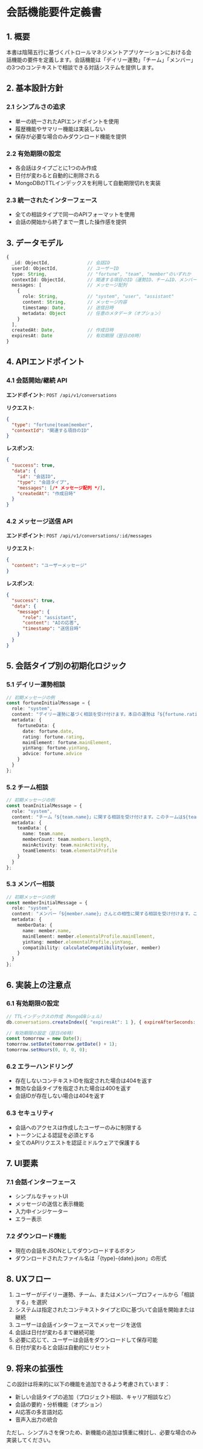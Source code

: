 # 会話機能要件定義書

## 1. 概要

本書は陰陽五行に基づくパトロールマネジメントアプリケーションにおける会話機能の要件を定義します。会話機能は「デイリー運勢」「チーム」「メンバー」の3つのコンテキストで相談できる対話システムを提供します。

## 2. 基本設計方針

### 2.1 シンプルさの追求
- 単一の統一されたAPIエンドポイントを使用
- 履歴機能やサマリー機能は実装しない
- 保存が必要な場合のみダウンロード機能を提供

### 2.2 有効期限の設定
- 各会話はタイプごとに1つのみ作成
- 日付が変わると自動的に削除される
- MongoDBのTTLインデックスを利用して自動期限切れを実装

### 2.3 統一されたインターフェース
- 全ての相談タイプで同一のAPIフォーマットを使用
- 会話の開始から終了まで一貫した操作感を提供

## 3. データモデル

```typescript
{
  _id: ObjectId,              // 会話ID
  userId: ObjectId,           // ユーザーID
  type: String,               // "fortune", "team", "member"のいずれか
  contextId: ObjectId,        // 関連する項目のID（運勢ID、チームID、メンバーID）
  messages: [                 // メッセージ配列
    {
      role: String,           // "system", "user", "assistant"
      content: String,        // メッセージ内容
      timestamp: Date,        // 送信日時
      metadata: Object        // 任意のメタデータ（オプション）
    }
  ],
  createdAt: Date,            // 作成日時
  expiresAt: Date             // 有効期限（翌日の0時）
}
```

## 4. APIエンドポイント

### 4.1 会話開始/継続 API

**エンドポイント**: `POST /api/v1/conversations`

**リクエスト**:
```json
{
  "type": "fortune|team|member",
  "contextId": "関連する項目のID"
}
```

**レスポンス**:
```json
{
  "success": true,
  "data": {
    "id": "会話ID",
    "type": "会話タイプ",
    "messages": [/* メッセージ配列 */],
    "createdAt": "作成日時"
  }
}
```

### 4.2 メッセージ送信 API

**エンドポイント**: `POST /api/v1/conversations/:id/messages`

**リクエスト**:
```json
{
  "content": "ユーザーメッセージ"
}
```

**レスポンス**:
```json
{
  "success": true,
  "data": {
    "message": {
      "role": "assistant",
      "content": "AIの応答",
      "timestamp": "送信日時"
    }
  }
}
```

## 5. 会話タイプ別の初期化ロジック

### 5.1 デイリー運勢相談

```typescript
// 初期メッセージの例
const fortuneInitialMessage = {
  role: "system",
  content: "デイリー運勢に基づく相談を受け付けます。本日の運勢は「${fortune.rating}」で、「${fortune.mainElement}」の「${fortune.yinYang}」が特徴です。",
  metadata: {
    fortuneData: {
      date: fortune.date,
      rating: fortune.rating,
      mainElement: fortune.mainElement,
      yinYang: fortune.yinYang,
      advice: fortune.advice
    }
  }
};
```

### 5.2 チーム相談

```typescript
// 初期メッセージの例
const teamInitialMessage = {
  role: "system",
  content: "チーム「${team.name}」に関する相談を受け付けます。このチームは${team.memberCount}名のメンバーがおり、主な活動は「${team.mainActivity}」です。",
  metadata: {
    teamData: {
      name: team.name,
      memberCount: team.members.length,
      mainActivity: team.mainActivity,
      teamElements: team.elementalProfile
    }
  }
};
```

### 5.3 メンバー相談

```typescript
// 初期メッセージの例
const memberInitialMessage = {
  role: "system",
  content: "メンバー「${member.name}」さんとの相性に関する相談を受け付けます。このメンバーは「${member.mainElement}」の「${member.yinYang}」が特徴で、あなたとの相性度は${compatibility}%です。",
  metadata: {
    memberData: {
      name: member.name,
      mainElement: member.elementalProfile.mainElement,
      yinYang: member.elementalProfile.yinYang,
      compatibility: calculateCompatibility(user, member)
    }
  }
};
```

## 6. 実装上の注意点

### 6.1 有効期限の設定
```javascript
// TTLインデックスの作成（MongoDBシェル）
db.conversations.createIndex({ "expiresAt": 1 }, { expireAfterSeconds: 0 })

// 有効期限の設定（翌日の0時）
const tomorrow = new Date();
tomorrow.setDate(tomorrow.getDate() + 1);
tomorrow.setHours(0, 0, 0, 0);
```

### 6.2 エラーハンドリング
- 存在しないコンテキストIDを指定された場合は404を返す
- 無効な会話タイプを指定された場合は400を返す
- 会話IDが存在しない場合は404を返す

### 6.3 セキュリティ
- 会話へのアクセスは作成したユーザーのみに制限する
- トークンによる認証を必須とする
- 全てのAPIリクエストを認証ミドルウェアで保護する

## 7. UI要素

### 7.1 会話インターフェース
- シンプルなチャットUI
- メッセージの送信と表示機能
- 入力中インジケーター
- エラー表示

### 7.2 ダウンロード機能
- 現在の会話をJSONとしてダウンロードするボタン
- ダウンロードされたファイル名は「{type}-{date}.json」の形式

## 8. UXフロー

1. ユーザーがデイリー運勢、チーム、またはメンバープロフィールから「相談する」を選択
2. システムは指定されたコンテキストタイプとIDに基づいて会話を開始または継続
3. ユーザーは会話インターフェースでメッセージを送信
4. 会話は日付が変わるまで継続可能
5. 必要に応じて、ユーザーは会話をダウンロードして保存可能
6. 日付が変わると会話は自動的にリセット

## 9. 将来の拡張性

この設計は将来的に以下の機能を追加できるよう考慮されています：

- 新しい会話タイプの追加（プロジェクト相談、キャリア相談など）
- 会話の要約・分析機能（オプション）
- AI応答の多言語対応
- 音声入出力の統合

ただし、シンプルさを保つため、新機能の追加は慎重に検討し、必要な場合のみ実装してください。